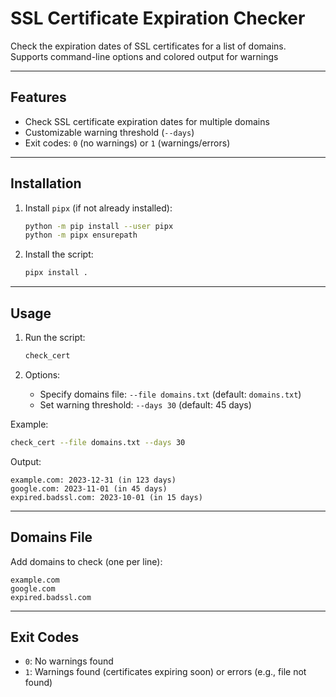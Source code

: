 # SSL Certificate Expiration Checker
Check the expiration dates of SSL certificates for a list of domains. Supports command-line options and colored output for warnings

---

## Features

- Check SSL certificate expiration dates for multiple domains
- Customizable warning threshold (`--days`)
- Exit codes: `0` (no warnings) or `1` (warnings/errors)

---

## Installation

1. Install `pipx` (if not already installed):
   ```bash
   python -m pip install --user pipx
   python -m pipx ensurepath
   ```

2. Install the script:
   ```bash
   pipx install .
   ```

---

## Usage

1. Run the script:
   ```bash
   check_cert
   ```

2. Options:
   - Specify domains file: `--file domains.txt` (default: `domains.txt`)
   - Set warning threshold: `--days 30` (default: 45 days)

Example:
```bash
check_cert --file domains.txt --days 30
```
Output:
```
example.com: 2023-12-31 (in 123 days)
google.com: 2023-11-01 (in 45 days)
expired.badssl.com: 2023-10-01 (in 15 days)
```

---

## Domains File

Add domains to check (one per line):
```
example.com
google.com
expired.badssl.com
```

---

## Exit Codes
- `0`: No warnings found
- `1`: Warnings found (certificates expiring soon) or errors (e.g., file not found)